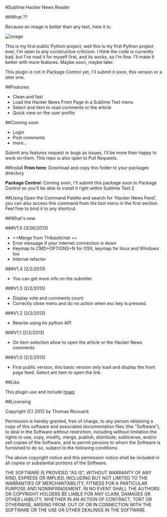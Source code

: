 #Sublime Hacker News Reader

##What ?? 

Because an image is better than any text, here it is: 

![image](https://raw.github.com/Dimillian/Sublime-Hacker-News-Reader/master/screen.png)

This is my first public Python project, well this is my first Python project ever, I'm open to any constructive criticism. I think the code is currently bad, but I've mad it for myself first, and its works, so I'm fine. 
I'll make it better with more features. Maybe soon, maybe later.

This plugin is not in Package Control yet, I'll submit it soon, this version or a later one.

##Features
* Clean and fast
* Load the Hacker News Front Page in a Sublime Text menu
* Select and item to read comments or the article
* Quick view on the user profile


##Coming soon
* Login
* Post comments
* more...

Submit any features request or bugs as issues, I'll be more than happy to work on them. 
This repo is also open to Pull Requests. 

##Install
**From here**: Download and copy this folder to your packages directory

**Package Control**: Coming soon, I'll submit this package soon to Package Control so you'll be able to install it right within Sublime Text 2

##Using
Open the Command Palette and search for 'Hacker News Feed', you can also access this command from the tool menu in the first section. 
Feel free to bind it to any shortcut. 

##What's new

###V1.5 (3/26/2013)

* ==Merge from Thibaultchat ==
* Error message if your internet connection is down
* Keymap to CMD+OPTIONS+N for OSX, keymap for linux and Windows too
* Internal refactor

###V1.4 (2/2/2013)

* You can get more info on the submiter

###V1.3 (2/2/2013)

* Display vote and comments count.
* Correctly close menu and do no action when esc key is pressed.

###V1.2 (2/2/2013)

* Rewrite using hn python API

###V1.1 (2/2/2013)

* On item selection allow to open the article or the Hacker News comments

###V1.0 (2/2/2013)

* First public version, this basic version only load and display the front page feed. Select ant item to open the link. 

##Libs

This plugin use and include [hnapi](https://github.com/scottjacksonx/hn-api)

##Licensing

Copyright (C) 2012 by Thomas Ricouard.

Permission is hereby granted, free of charge, to any person obtaining a copy of this software and associated documentation files (the "Software"), to deal in the Software without restriction, including without limitation the rights to use, copy, modify, merge, publish, distribute, sublicense, and/or sell copies of the Software, and to permit persons to whom the Software is furnished to do so, subject to the following conditions:

The above copyright notice and this permission notice shall be included in all copies or substantial portions of the Software.

THE SOFTWARE IS PROVIDED "AS IS", WITHOUT WARRANTY OF ANY KIND, EXPRESS OR IMPLIED, INCLUDING BUT NOT LIMITED TO THE WARRANTIES OF MERCHANTABILITY, FITNESS FOR A PARTICULAR PURPOSE AND NONINFRINGEMENT. IN NO EVENT SHALL THE AUTHORS OR COPYRIGHT HOLDERS BE LIABLE FOR ANY CLAIM, DAMAGES OR OTHER LIABILITY, WHETHER IN AN ACTION OF CONTRACT, TORT OR OTHERWISE, ARISING FROM, OUT OF OR IN CONNECTION WITH THE SOFTWARE OR THE USE OR OTHER DEALINGS IN THE SOFTWARE.